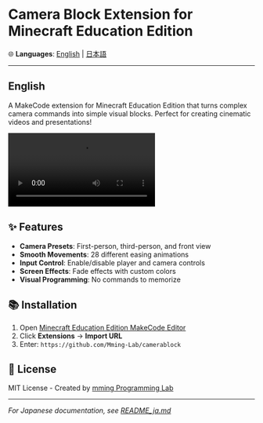 # Camera Block Extension for Minecraft Education Edition

🌐 **Languages**: [English](#english) | [日本語](README_ja.md)

---

## English

A MakeCode extension for Minecraft Education Edition that turns complex camera commands into simple visual blocks. Perfect for creating cinematic videos and presentations!

![Demo Video](./camera_mccup.mp4)

## ✨ Features

- **Camera Presets**: First-person, third-person, and front view
- **Smooth Movements**: 28 different easing animations
- **Input Control**: Enable/disable player and camera controls
- **Screen Effects**: Fade effects with custom colors
- **Visual Programming**: No commands to memorize

## 📚 Installation

1. Open [Minecraft Education Edition MakeCode Editor](https://minecraft.makecode.com/)
2. Click **Extensions** → **Import URL**
3. Enter: `https://github.com/Mming-Lab/camerablock`

## 📄 License

MIT License - Created by [mming Programming Lab](https://mming-lab.github.io/)

---

*For Japanese documentation, see [README_ja.md](README_ja.md)*